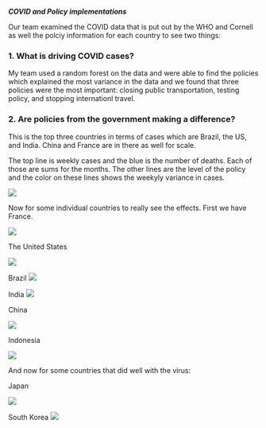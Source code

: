 ***COVID and Policy implementations***

Our team examined the COVID data that is put out by the WHO and Cornell as well
the polciy information for each country to see two things:

### 1. What is driving COVID cases?

My team used a random forest on the data and were able to find the policies which explained the most variance in the data and we found that three policies were the most important: closing public transportation, testing policy, and stopping internationl travel.

### 2. Are policies from the government making a difference?

This is the top three countries in terms of cases which are Brazil, the US, and
India. China and France are in there as well for scale.

The top line is weekly cases and the blue is the number of deaths. Each of those are sums for the months. The other lines are the level of the policy and the color on these lines shows the weekyly variance in cases.

<img src="images/TopFiveOverTime.PNG?raw=true"/>

Now for some individual countries to really see the effects. First we have France.


<img src="images/FranceLines.PNG?raw=true"/>


The United States

<img src="images/USLines.PNG?raw=true"/>

Brazil
<img src="images/BrazilLines.PNG?raw=true"/>

India
<img src="images/indiaLines.PNG?raw=true"/>

China

<img src="images/ChinaLines.PNG?raw=true"/>

Indonesia

<img src="images/indolines.PNG?raw=true"/>

And now for some countries that did well with the virus:

Japan

<img src="images/JapanLines.PNG?raw=true"/>


South Korea
<img src="images/skLines.PNG?raw=true"/>
